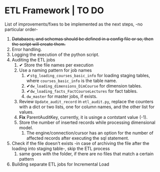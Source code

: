 # ETL Framework | TO DO

List of improvements/fixes to be implemented as the next steps, -no particular order-

1. ~~Databases, and schemas should be defined in a config file or so, then the script will create them.~~
2. Error handling.
3. Logging the execution of the python script.
4. Auditing the ETL jobs
   1. ✔ Store the file names per execution
   2. Use a naming pattern for job names
      1. ✔`stg_loading_courses_basic_info` for loading staging tables, where `courses_basic_info` is the table name.
      2. ✔`dw_loading_dimensions_DimCourse` for dimension tables.
      3. ✔`dw_loading_facts_FactCourseLectures` for fact tables.
      4. `dw_master` for master jobs, if exists.
   3. Review `Update_audit_record` in `etl_audit.py`, replace the counters with a dict or two lists, one for column names, and the other list for values.
   4. **Fix** ParentAuditKey, currently, it is usinge a contstant value (-1).
   6. Store the number of inserted records while processing dimensional model.
      1. The engine/connection/cursor has an option for the number of affected records after executing the sql statement.
5. Check if the file doesn't exists -in case of archiving the file after the loading into staging table-, skip the ETL process
   1. same goes with the folder, if there are no files that match a certain pattern
6. Building separate ETL jobs for Incremental Load